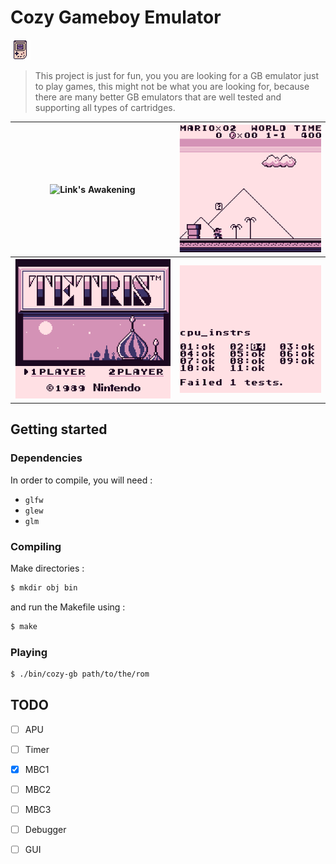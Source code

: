 # Cozy Gameboy Emulator
![logo](logo.png)

>This project is just for fun, you you are looking for a GB emulator just to play games, this might not be what you are looking for, because there are many better GB emulators that are well tested and supporting all types of cartridges.

|![Link's Awakening](screenshots/TLoZ.gif)|![Super Mario Land](screenshots/SML.gif)|
|---|---|
|![Tetris](screenshots/TETRIS.gif)|![Blargg](screenshots/blargg.gif)|

## Getting started
### Dependencies
In order to compile, you will need :
* `glfw`
* `glew`
* `glm`
### Compiling
Make directories :
```bash
$ mkdir obj bin
```
and run the Makefile using :
```bash
$ make
```
### Playing
```bash
$ ./bin/cozy-gb path/to/the/rom
```


## TODO
- [ ] APU
- [ ] Timer
- [x] MBC1
- [ ] MBC2
- [ ] MBC3
- [ ] Debugger
- [ ] GUI


